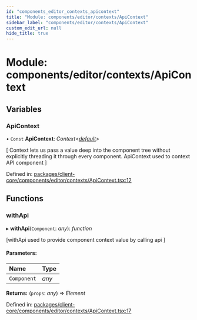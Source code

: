 ```yaml
---
id: "components_editor_contexts_apicontext"
title: "Module: components/editor/contexts/ApiContext"
sidebar_label: "components/editor/contexts/ApiContext"
custom_edit_url: null
hide_title: true
---
```


# Module: components/editor/contexts/ApiContext

## Variables

### ApiContext

• `Const` **ApiContext**: *Context*<[*default*](../classes/components_editor_api.default.md)\>

[
Context lets us pass a value deep into the component tree
without explicitly threading it through every component.
ApiContext used to context API component
   ]

Defined in: [packages/client-core/components/editor/contexts/ApiContext.tsx:12](https://github.com/xr3ngine/xr3ngine/blob/66a84a950/packages/client-core/components/editor/contexts/ApiContext.tsx#L12)

## Functions

### withApi

▸ **withApi**(`Component`: *any*): *function*

[withApi used to provide component context value by calling api ]

#### Parameters:

Name | Type |
:------ | :------ |
`Component` | *any* |

**Returns:** (`props`: *any*) => *Element*

Defined in: [packages/client-core/components/editor/contexts/ApiContext.tsx:17](https://github.com/xr3ngine/xr3ngine/blob/66a84a950/packages/client-core/components/editor/contexts/ApiContext.tsx#L17)

